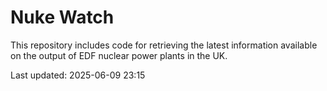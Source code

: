 # Nuke Watch

This repository includes code for retrieving the latest information available on the output of EDF nuclear power plants in the UK.

Last updated: 2025-06-09 23:15